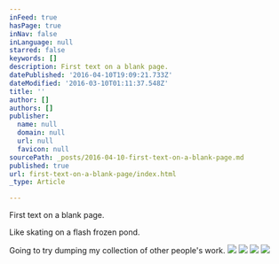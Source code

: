 ```yaml
---
inFeed: true
hasPage: true
inNav: false
inLanguage: null
starred: false
keywords: []
description: First text on a blank page.
datePublished: '2016-04-10T19:09:21.733Z'
dateModified: '2016-03-10T01:11:37.548Z'
title: ''
author: []
authors: []
publisher:
  name: null
  domain: null
  url: null
  favicon: null
sourcePath: _posts/2016-04-10-first-text-on-a-blank-page.md
published: true
url: first-text-on-a-blank-page/index.html
_type: Article

---
```

First text on a blank page.

Like skating on a flash frozen pond.

Going to try dumping my collection of other people's work.
![](https://the-grid-user-content.s3-us-west-2.amazonaws.com/e20466d1-26cf-49d9-9891-271296f053bf.jpg)
![](https://the-grid-user-content.s3-us-west-2.amazonaws.com/e02f6947-cbc6-46b3-ae7c-32ff754d7ecc.png)
![](https://the-grid-user-content.s3-us-west-2.amazonaws.com/c165ee64-cb3b-42e1-9566-03963358db1a.jpg)
![](https://the-grid-user-content.s3-us-west-2.amazonaws.com/39c87ad4-d619-4083-99e7-1bc1b1083bf2.jpg)